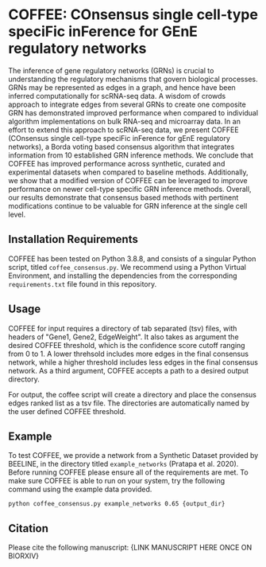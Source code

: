 # COFFEE: COnsensus single cell-type speciFic inFerence for GEnE regulatory networks

The inference of gene regulatory networks (GRNs) is crucial to understanding the regulatory mechanisms that govern biological processes. GRNs may be represented as edges in a graph, and hence have been inferred computationally for scRNA-seq data. A wisdom of crowds approach to integrate edges from several GRNs to create one composite GRN has demonstrated improved performance when compared to individual algorithm implementations on bulk RNA-seq and microarray data. In an effort to extend this approach to scRNA-seq data, we present COFFEE (COnsensus single cell-type speciFic inFerence for gEnE regulatory networks), a Borda voting based consensus algorithm that integrates information from 10 established GRN inference methods. We conclude that COFFEE has improved performance across synthetic, curated and experimental datasets when compared to baseline methods. Additionally, we show that a modified version of COFFEE can be leveraged to improve performance on newer cell-type specific GRN inference methods. Overall, our results demonstrate that consensus based methods with pertinent modifications continue to be valuable for GRN inference at the single cell level. 

## Installation Requirements

COFFEE has been tested on Python 3.8.8, and consists of a singular Python script, titled `coffee_consensus.py`. We recommend using a Python Virtual Environment, and installing the dependencies from the corresponding `requirements.txt` file found in this repository. 

## Usage 

COFFEE for input requires a directory of tab separated (tsv) files, with headers of "Gene1, Gene2, EdgeWeight". It also takes as argument the desired COFFEE threshold, which is the confidence score cutoff ranging from 0 to 1. A lower threhsold includes more edges in the final consensus network, while a higher threshold includes less edges in the final consensus network. As a third argument, COFFEE accepts a path to a desired output directory. 

For output, the coffee script will create a directory and place the consensus edges ranked list as a tsv file. The directories are automatically named by the user defined COFFEE threshold. 

## Example

To test COFFEE, we provide a network from a Synthetic Dataset provided by BEELINE, in the directory titled `example_networks` (Pratapa et al. 2020). Before running COFFEE please ensure all of the requirements are met. To make sure COFFEE is able to run on your system, try the following command using the example data provided. 

`python coffee_consensus.py example_networks 0.65 {output_dir}`


## Citation

Please cite the following manuscript: {LINK MANUSCRIPT HERE ONCE ON BIORXIV}

